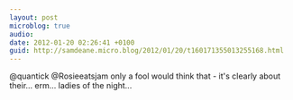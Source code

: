 ```yaml
---
layout: post
microblog: true
audio: 
date: 2012-01-20 02:26:41 +0100
guid: http://samdeane.micro.blog/2012/01/20/t160171355013255168.html
---
```

@quantick @Rosieeatsjam only a fool would think that - it's clearly about their... erm... ladies of the night...
